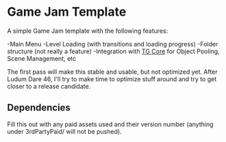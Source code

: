 # Game Jam Template

A simple Game Jam template with the following features:

-Main Menu
-Level Loading (with transitions and loading progress)
-Folder structure (not really a feature)
-Integration with [TG Core](https://github.com/tarcisiotm/core) for Object Pooling, Scene Management, etc

The first pass will make this stable and usable, but not optimized yet. After Ludum Dare 46, I'll try to make time to optimize stuff around and try to get closer to a release candidate.

## Dependencies

Fill this out with any paid assets used and their version number (anything under 3rdPartyPaid/ will not be pushed).
